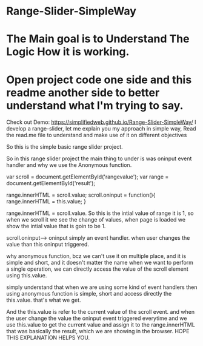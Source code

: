 # Range-Slider-SimpleWay
# The Main goal is to Understand The Logic How it is working.
# Open project code one side and this readme another side to better understand what I'm trying to say.
Check out Demo: https://simplifiedweb.github.io/Range-Slider-SimpleWay/
I develop a range-slider, let me explain you my approach in simple way, Read the read.me file to understand and make use of it on different objectives

So this is the simple basic range slider project.

So in this range slider project the main thing to under is was oninput event handler and why we use the Anonymous function.

var scroll = document.getElementById('rangevalue');
var range = document.getElementById('result');

range.innerHTML = scroll.value;
scroll.oninput = function(){
    range.innerHTML = this.value;
}

range.innerHTML = scroll.value. So this is the intial value of range it is 1, so when we scroll it we see the change of values,
when page is loaded we show the intial value that is goin to be 1.

scroll.oninput--> oninput simply an event handler. when user changes the value than this oninput triggered.

why anonymous function, bcz we can't use it on multiple place, and it is simple and short, and it doesn't matter the 
name when we want to perform a single operation, we can directly access the value of the scroll element using this.value.

simply understand that when we are using some kind of event handlers then using anonymous function is simple, short and
access directly the this.value. that's what we get.

And the this.value is refer to the current value of the scroll event. and when the user change the value the oninput
event triggered everytime and we use this.value to get the current value and assign it to the range.innerHTML that was
basically the result, which we are showing in the browser.
HOPE THIS EXPLANATION HELPS YOU.	
